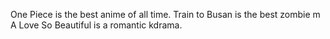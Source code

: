 One Piece is the best anime of all time.
Train to Busan is the best zombie m
A Love So Beautiful is a romantic kdrama.
